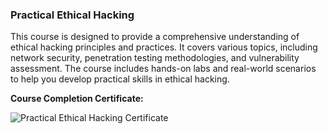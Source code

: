 ### Practical Ethical Hacking

This course is designed to provide a comprehensive understanding of ethical hacking principles and practices. It covers various topics, including network security, penetration testing methodologies, and vulnerability assessment. The course includes hands-on labs and real-world scenarios to help you develop practical skills in ethical hacking.

**Course Completion Certificate:**

![Practical Ethical Hacking Certificate](Images/Certificates/PNPT/certificate-of-completion-for-practical-ethical-hacking-the-complete-course.png)
